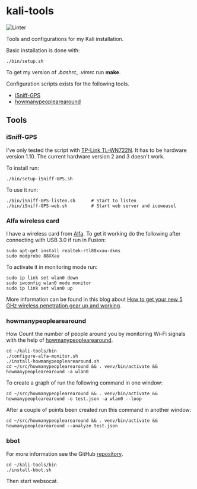 # kali-tools

![Linter](https://github.com/reuteras/kali-tools/workflows/Linter/badge.svg)

Tools and configurations for my Kali installation.

Basic installation is done with:

    ./bin/setup.sh

To get my version of _.bashrc_, _.vimrc_ run **make**.

Configuration scripts exists for the following tools.

* [iSniff-GPS](https://github.com/hubert3/iSniff-GPS)
* [howmanypeoplearearound](https://github.com/schollz/howmanypeoplearearound)

## Tools

### iSniff-GPS

I've only tested the script with [TP-Link TL-WN722N](http://www.tp-link.com/en/products/details/cat-11_TL-WN722N.html). It has to be hardware version 1.10. The current hardware version 2 and 3 doesn't work.

To install run:

    ./bin/setup-iSniff-GPS.sh

To use it run:

    ./bin/iSniff-GPS-listen.sh      # Start to listen
    ./bin/iSniff-GPS-web.sh         # Start web server and iceweasel

### Alfa wireless card

I have a wireless card from [Alfa](https://www.alfa.com.tw/). To get it working do the following after connecting with USB 3.0 if run in Fusion:

    sudo apt-get install realtek-rtl88xxau-dkms
    sudo modprobe 88XXau

To activate it in monitoring mode run:

    sudo ip link set wlan0 down
    sudo iwconfig wlan0 mode monitor
    sudo ip link set wlan0 up

More information can be found in this blog about [How to get your new 5 GHz wireless penetration gear up and working](https://medium.com/@adam.toscher/configure-your-new-wireless-ac-1fb65c6ada57).

### howmanypeoplearearound

How Count the number of people around you by monitoring Wi-Fi signals with the help of [howmanypeoplearearound](https://github.com/schollz/howmanypeoplearearound).

    cd ~/kali-tools/bin
    ./configure-alfa-monitor.sh
    ./install-howmanypeoplearearound.sh
    cd ~/src/howmanypeoplearearound && . venv/bin/activate && howmanypeoplearearound -a wlan0

To create a graph of run the following command in one window:

    cd ~/src/howmanypeoplearearound && . venv/bin/activate && howmanypeoplearearound -o test.json -a wlan0 --loop

After a couple of points been created run this command in another window:

    cd ~/src/howmanypeoplearearound && . venv/bin/activate && howmanypeoplearearound --analyze test.json

### bbot

For more information see the GitHub [repository](https://github.com/blacklanternsecurity/bbot).

    cd ~/kali-tools/bin
    ./install-bbot.sh

Then start websocat.

